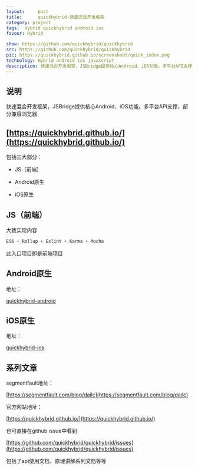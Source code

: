 ```yaml
---
layout:     post
title:      quickhybrid-快速混合开发框架
category: project
tags:  Hybrid quickhybrid android ios
favour: Hybrid

show: https://github.com/quickhybrid/quickhybrid
src: https://github.com/quickhybrid/quickhybrid
pic: https://quickhybrid.github.io/screenshoot/quick_index.png
technology: Hybrid android ios javascript
description: 快速混合开发框架，JSBridge提供核心Android、iOS功能。多平台API支撑，部分兼容浏览器
---
```


## 说明

快速混合开发框架，JSBridge提供核心Android、iOS功能。多平台API支撑，部分兼容浏览器

## [https://quickhybrid.github.io/](https://quickhybrid.github.io/)

包括三大部分：

- JS（前端）

- Android原生

- iOS原生

## JS（前端）

大致实现内容

```js
ES6 + Rollup + Eslint + Karma + Mocha
```

此入口项目即是前端项目

## Android原生

地址：

[quickhybrid-android](https://github.com/quickhybrid/quickhybrid-android)

## iOS原生

地址：

[quickhybrid-ios](https://github.com/quickhybrid/quickhybrid-ios)

## 系列文章

segmentfault地址：

[https://segmentfault.com/blog/dailc](https://segmentfault.com/blog/dailc)

官方网站地址：

[https://quickhybrid.github.io/](https://quickhybrid.github.io/)

也可直接在github issue中看到

[https://github.com/quickhybrid/quickhybrid/issues](https://github.com/quickhybrid/quickhybrid/issues)


包括了api使用文档，原理讲解系列文档等等